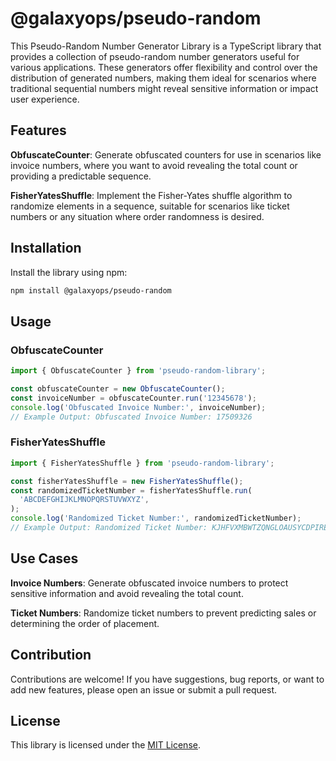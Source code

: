 # @galaxyops/pseudo-random

This Pseudo-Random Number Generator Library is a TypeScript library that
provides a collection of pseudo-random number generators useful for various
applications. These generators offer flexibility and control over the
distribution of generated numbers, making them ideal for scenarios where
traditional sequential numbers might reveal sensitive information or impact user
experience.

## Features

**ObfuscateCounter**: Generate obfuscated counters for use in scenarios like
invoice numbers, where you want to avoid revealing the total count or providing
a predictable sequence.

**FisherYatesShuffle**: Implement the Fisher-Yates shuffle algorithm to
randomize elements in a sequence, suitable for scenarios like ticket numbers or
any situation where order randomness is desired.

## Installation

Install the library using npm:

```bash
npm install @galaxyops/pseudo-random
```

## Usage

### ObfuscateCounter

```typescript
import { ObfuscateCounter } from 'pseudo-random-library';

const obfuscateCounter = new ObfuscateCounter();
const invoiceNumber = obfuscateCounter.run('12345678');
console.log('Obfuscated Invoice Number:', invoiceNumber);
// Example Output: Obfuscated Invoice Number: 17509326
```

### FisherYatesShuffle

```typescript
import { FisherYatesShuffle } from 'pseudo-random-library';

const fisherYatesShuffle = new FisherYatesShuffle();
const randomizedTicketNumber = fisherYatesShuffle.run(
  'ABCDEFGHIJKLMNOPQRSTUVWXYZ',
);
console.log('Randomized Ticket Number:', randomizedTicketNumber);
// Example Output: Randomized Ticket Number: KJHFVXMBWTZQNGLOAUSYCDPIRE
```

## Use Cases

**Invoice Numbers**: Generate obfuscated invoice numbers to protect sensitive
information and avoid revealing the total count.

**Ticket Numbers**: Randomize ticket numbers to prevent predicting sales or
determining the order of placement.

## Contribution

Contributions are welcome! If you have suggestions, bug reports, or want to add
new features, please open an issue or submit a pull request.

## License

This library is licensed under the [MIT License](./LICENSE).
